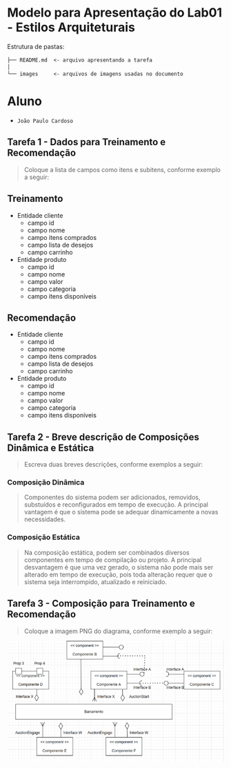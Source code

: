 # Modelo para Apresentação do Lab01 - Estilos Arquiteturais

Estrutura de pastas:

~~~
├── README.md  <- arquivo apresentando a tarefa
│
└── images     <- arquivos de imagens usadas no documento
~~~

# Aluno
* `João Paulo Cardoso`

## Tarefa 1 - Dados para Treinamento e Recomendação

> Coloque a lista de campos como itens e subitens, conforme exemplo a seguir:
>
## Treinamento
* Entidade cliente
  * campo id
  * campo nome
  * campo itens comprados
  * campo lista de desejos
  * campo carrinho
* Entidade produto
  * campo id
  * campo nome
  * campo valor
  * campo categoria
  * campo itens disponíveis
 
 ## Recomendação 
* Entidade cliente
  * campo id
  * campo nome
  * campo itens comprados
  * campo lista de desejos
  * campo carrinho
* Entidade produto
  * campo id
  * campo nome
  * campo valor
  * campo categoria
  * campo itens disponíveis

## Tarefa 2 - Breve descrição de Composições Dinâmica e Estática

> Escreva duas breves descrições, conforme exemplos a seguir:
>
### Composição Dinâmica
> Componentes do sistema podem ser adicionados, removidos, substuídos e reconfigurados em tempo de execução. A principal vantagem é que o sistema pode se adequar dinamicamente a novas necessidades.
### Composição Estática
> Na composição estática, podem ser combinados diversos componentes em tempo de compilação ou projeto. A principal desvantagem é que uma vez gerado, o sistema não pode mais ser alterado em tempo de execução, pois toda alteração requer que o sistema seja interrompido, atualizado e reiniciado.

## Tarefa 3 - Composição para Treinamento e Recomendação

> Coloque a imagem PNG do diagrama, conforme exemplo a seguir:
>
![Diagrama Eventos](images/recomendation-composition.png)
